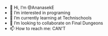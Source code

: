 - 👋 Hi, I’m @AnanasekE
- 👀 I’m interested in programing
- 🌱 I’m currently learning at Technischools
- 💞️ I’m looking to collaborate on Final Dungeons
- 📫 How to reach me: CAN'T

<!---
AnanasekE/AnanasekE is a ✨ special ✨ repository because its `README.md` (this file) appears on your GitHub profile.
You can click the Preview link to take a look at your changes.
--->
